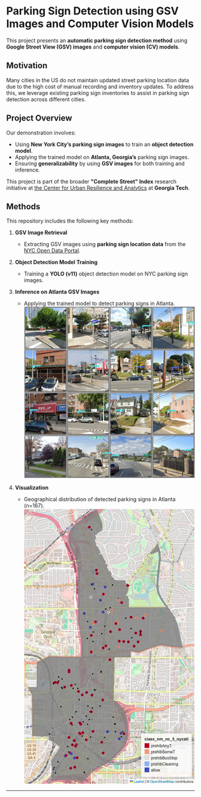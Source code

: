 # **Parking Sign Detection using GSV Images and Computer Vision Models**

This project presents an **automatic parking sign detection method** using **Google Street View (GSV) images** and **computer vision (CV) models**.

## **Motivation**
Many cities in the US do not maintain updated street parking location data due to the high cost of manual recording and inventory updates. To address this, we leverage existing parking sign inventories to assist in parking sign detection across different cities.

## **Project Overview**
Our demonstration involves:
- Using **New York City’s parking sign images** to train an **object detection model**.
- Applying the trained model on **Atlanta, Georgia’s** parking sign images.
- Ensuring **generalizability** by using **GSV images** for both training and inference.

This project is part of the broader **"Complete Street" Index** research initiative at [the Center for Urban Resilience and Analytics](https://resilience.research.gatech.edu/) at **Georgia Tech**.

## **Methods**
This repository includes the following key methods:

1. **GSV Image Retrieval**  
   - Extracting GSV images using **parking sign location data** from the [NYC Open Data Portal](https://data.cityofnewyork.us/Transportation/Parking-Regulation-Locations-and-Signs/xswq-wnv9/about_data).

2. **Object Detection Model Training**  
   - Training a **YOLO (v11)** object detection model on NYC parking sign images.

3. **Inference on Atlanta GSV Images**  
   - Applying the trained model to detect parking signs in Atlanta.
   ![](output/val_batch0_pred.jpg)

4. **Visualization**   
   - Geographical distribution of detected parking signs in Atlanta (n=167).  
   ![](./output/figure_readme.png)
---